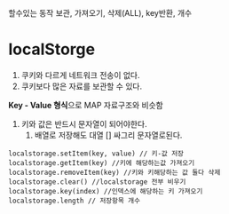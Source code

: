 할수있는 동작
보관, 가져오기, 삭제(ALL), key반환, 개수

# localStorge
1. 쿠키와 다르게 네트워크 전송이 없다.
2. 쿠키보다 많은 자료를 보관할 수 있다.

**Key - Value 형식**으로 MAP 자료구조와 비슷함
1. 키와 값은 반드시 문자열이 되어야한다.
   1. 배열로 저장해도 대열 [] 싸그리 문자열로된다.

```JS
localstorage.setItem(key, value) // 키-값 저장
localstorage.getItem(key) //키에 해당하는값 가져오기
localstorage.removeItem(key) //키와 키해당하는 값 둘다 삭제
localstorage.clear() //localstorage 전부 비우기
localstorage.key(index) //인덱스에 해당하는 키 가져오기
localstorage.length // 저장항목 개수 
```
